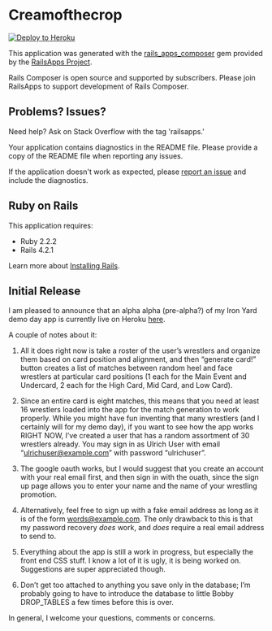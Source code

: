 Creamofthecrop
================

[![Deploy to Heroku](https://www.herokucdn.com/deploy/button.png)](https://heroku.com/deploy)

This application was generated with the [rails_apps_composer](https://github.com/RailsApps/rails_apps_composer) gem
provided by the [RailsApps Project](http://railsapps.github.io/).

Rails Composer is open source and supported by subscribers. Please join RailsApps to support development of Rails Composer.

Problems? Issues?
-----------

Need help? Ask on Stack Overflow with the tag 'railsapps.'

Your application contains diagnostics in the README file. Please provide a copy of the README file when reporting any issues.

If the application doesn't work as expected, please [report an issue](https://github.com/RailsApps/rails_apps_composer/issues)
and include the diagnostics.

Ruby on Rails
-------------

This application requires:

- Ruby 2.2.2
- Rails 4.2.1

Learn more about [Installing Rails](http://railsapps.github.io/installing-rails.html).

Initial Release
---------------
I am pleased to announce that an alpha alpha (pre-alpha?) of my Iron Yard demo day app is currently live on Heroku [here](http://creamofthecrop.herokuapp.com/).


A couple of notes about it:


1. All it does right now is take a roster of the user’s wrestlers and organize them based on card position and alignment, and then “generate card!” button creates a list of matches between random heel and face wrestlers at particular card positions (1 each for the Main Event and Undercard, 2 each for the High Card, Mid Card, and Low Card).


2. Since an entire card is eight matches, this means that you need at least 16 wrestlers loaded into the app for the match generation to work properly. While you might have fun inventing that many wrestlers (and I certainly will for my demo day), if you want to see how the app works RIGHT NOW, I’ve created a user that has a random assortment of 30 wrestlers already. You may sign in as Ulrich User  with email “ulrichuser@example.com”  with password “ulrichuser”.


3. The google oauth works, but I would suggest that you create an account with your real email first, and then sign in with the ouath, since the sign up page allows you to enter your name and the name of your wrestling promotion.


4. Alternatively, feel free to sign up with a fake email address as long as it is of the form words@example.com. The only drawback to this is that my password recovery *does* work, and *does* require a real email address to send to.


5. Everything about the app is still a work in progress, but especially the front end CSS stuff. I know a lot of it is ugly, it is being worked on. Suggestions are super appreciated though.


6. Don’t get too attached to anything you save only in the database; I’m probably going to have to introduce the database to little Bobby DROP_TABLES a few times before this is over.


In general, I welcome your questions, comments or concerns.
